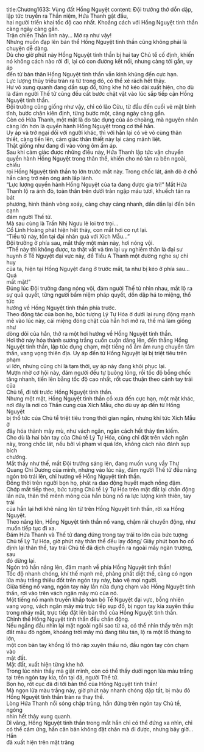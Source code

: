 title:Chương1633: Vùng đất Hồng Nguyệt
content:
Đội trưởng thở dồn dập, lập tức truyền ra Thần niệm, Hứa Thanh gật đầu,<br>hai người triển khai tốc độ cao nhất. Khoảng cách với Hồng Nguyệt tinh thần<br>càng ngày càng gần.<br>Trận chiến Thần linh này... Mở ra như vậy!<br>Nhưng muốn đạp lên bản thể Hồng Nguyệt tinh thần cũng không phải là<br>chuyện dễ dàng.<br>Dù cho giờ phút này Hồng Nguyệt tinh thần bị hai tay Chủ tể cố định, khiến<br>nó không cách nào rời đi, lại có con đường kết nối, nhưng càng tới gần, uy áp<br>đến từ bản thân Hồng Nguyệt tinh thần vẫn kinh khủng đến cực hạn.<br>Lực lượng thủy triều tràn ra từ trong đó, có thể xé rách hết thảy.<br>Hư vô xung quanh đang dần sụp đổ, từng khe hở kéo dài xuất hiện, cho dù<br>là đám người Thế tử cũng đều cất bước chật vật vào lúc sắp tiếp cận Hồng<br>Nguyệt tinh thần.<br>Đội trưởng cũng giống như vậy, chỉ có lão Cửu, từ đầu đến cuối vẻ mặt bình<br>tĩnh, bước chân kiên định, từng bước một, càng ngày càng gần.<br>Còn có Hứa Thanh, một mặt là do tác dụng của áo choàng, mà nguyên nhân<br>càng lớn hơn là quyền hành Hồng Nguyệt trong cơ thể hắn.<br>Uy áp và trở ngại đối với người khác, thì với hắn lại có vẻ vô cùng thân<br>thiết, càng tiến lên, cảm giác thân thiết này lại càng mãnh liệt.<br>Thật giống như đang đi vào vòng ôm ấm áp.<br>Sau khi cảm giác được những điều này, Hứa Thanh lập tức vận chuyển<br>quyền hành Hồng Nguyệt trong thân thể, khiến cho nó tản ra bên ngoài, chiếu<br>rọi Hồng Nguyệt tinh thần to lớn trước mắt này. Trong chốc lát, ánh đỏ ở chỗ<br>hắn càng trở nên óng ánh lấp lánh.<br>“Lực lượng quyền hành Hồng Nguyệt của ta đang được gia trì!” Mắt Hứa<br>Thanh lộ ra ánh đỏ, toàn thân trên dưới tràn ngập máu tươi, khuếch tán ra bát<br>phương, hình thành vòng xoáy, càng chạy càng nhanh, dần dần lại đến bên cạnh<br>đám người Thế tử.<br>Mà sau cùng là Trần Nhị Ngưu lẻ loi trơ trọi...<br>Cổ Linh Hoàng phát hiện hết thảy, con mắt hơi co rụt lại.<br>“Tiểu tử này, tồn tại đại nhân quả với Xích Mẫu...”<br>Đội trưởng ở phía sau, mắt thấy một màn này, hơi nóng vội.<br>“Thế này thì không được, ta thật vất vả tìm lại uy nghiêm thân là đại sư<br>huynh ở Tế Nguyệt đại vực này, để Tiểu A Thanh một đường nghe sự chỉ huy<br>của ta, hiện tại Hồng Nguyệt đang ở trước mắt, ta như bị kéo ở phía sau... Quá<br>mất mặt!”<br>Đúng lúc Đội trưởng đang nóng vội, đám người Thế tử nhìn nhau, mắt lộ ra<br>sự quả quyết, từng người bấm niệm pháp quyết, dồn dập há to miệng, thổ tức<br>hướng về Hồng Nguyệt tinh thần phía trước.<br>Theo động tác của bọn họ, bức tượng Lý Tự Hóa ở dưới lại rung động mạnh<br>mẽ vào lúc này, cái miệng đóng chặt của hắn hơi mở ra, thế mà làm giống như<br>dòng dõi của hắn, thở ra một hơi hướng về Hồng Nguyệt tinh thần.<br>Hơi thở này hóa thành sương trắng cuồn cuộn dâng lên, đến thẳng Hồng<br>Nguyệt tinh thần, lập tức đụng chạm, một tiếng nổ ầm ầm rung chuyển tâm<br>thần, vang vọng thiên địa. Uy áp đến từ Hồng Nguyệt lại bị triệt tiêu trên phạm<br>vi lớn, nhưng cũng chỉ là tạm thời, uy áp này đang khôi phục lại.<br>Mượn nhờ cơ hội này, đám người đều tự buông lỏng, rồi tốc độ bỗng chốc<br>tăng nhanh, tiến lên bằng tốc độ cao nhất, rốt cục thuận theo cánh tay trái của<br>Chủ tể, đi tới trước Hồng Nguyệt tinh thần.<br>Nhưng một mặt, Hồng Nguyệt tinh thần cổ xưa đến cực hạn, một mặt khác,<br>nơi đây là nơi có Thần cung của Xích Mẫu, cho dù uy áp đến từ Hồng Nguyệt<br>bị thổ tức của Chủ tể triệt tiêu trong thời gian ngắn, nhưng khí tức Xích Mẫu ở<br>đây hóa thành mây mù, như vách ngăn, ngăn cách hết thảy tìm kiếm.<br>Cho dù là hai bàn tay của Chủ tể Lý Tự Hóa, cũng chỉ đặt trên vách ngăn<br>này, trong chốc lát, nếu bởi vì phạm vi quá lớn, không cách nào đánh sụp bích<br>chướng.<br>Mắt thấy như thế, mắt Đội trưởng sáng lên, đang muốn vung vẩy Thự<br>Quang Chi Dương của mình, nhưng vào lúc này, đám người Thế tử đều nâng<br>ngón trỏ trái lên, chỉ hướng về Hồng Nguyệt tinh thần.<br>Đồng thời trên người bọn họ, phát ra dao động huyết mạch nồng đậm.<br>Chớp mắt tiếp theo, bức tượng Chủ tể Lý Tự Hóa trên mặt đất lại chấn động<br>lần nữa, thân thể mênh mông của hắn bùng nổ ra lực lượng kinh thiên, tay trái<br>của hắn lại hơi khẽ nâng lên từ trên Hồng Nguyệt tinh thần, rời xa Hồng<br>Nguyệt.<br>Theo nâng lên, Hồng Nguyệt tinh thần nổ vang, chậm rãi chuyển động, như<br>muốn tiếp tục đi xa.<br>Đám Hứa Thanh và Thế tử đang đứng trong tay trái to lớn của bức tượng<br>Chủ tể Lý Tự Hóa, giờ phút này thân thể đều lay động/ Giây phút bọn họ cố<br>định lại thân thể, tay trái Chủ tể đã dịch chuyển ra ngoài mấy ngàn trượng, sau<br>đó dừng lại.<br>Ngón trỏ hắn nâng lên, đâm mạnh về phía Hồng Nguyệt tinh thần!<br>Tốc độ nhanh chóng, khí thế mạnh mẽ, phảng phất diệt thế, càng có ngọn<br>lửa màu trắng thiêu đốt trên ngón tay này, bảo vệ mọi người.<br>Giữa tiếng nổ vang, ngón tay này lần nữa đụng chạm vào Hồng Nguyệt tinh<br>thần, rơi vào trên vách ngăn mây mù của nó.<br>Một tiếng nổ mạnh truyền khắp toàn bộ Tế Nguyệt đại vực, bỗng nhiên<br>vang vọng, vách ngăn mây mù trực tiếp sụp đổ, bị ngọn tay kia xuyên thấu<br>trong nháy mắt, trực tiếp đặt lên bản thổ của Hồng Nguyệt tinh thần.<br>Chỉnh thể Hồng Nguyệt tinh thần đều chấn động.<br>Nếu ngẩng đầu nhìn lại mặt ngoài ngôi sao từ xa, có thể nhìn thấy trên mặt<br>đất màu đỏ ngòm, khoảng trời mây mù đang tiêu tán, lộ ra một lỗ thủng to lớn,<br>một con bàn tay khổng lồ thô ráp xuyên thấu nó, đầu ngón tay còn chạm vào<br>mặt đất.<br>Mặt đất, xuất hiện từng khe hở.<br>Trong lúc nhìn thấy mà giật mình, còn có thể thấy dưới ngọn lửa màu trắng<br>tại trên ngón tay kia, tồn tại đá, người Thế tử.<br>Bọn họ, rốt cục đã đi tới bản thổ của Hồng Nguyệt tinh thần!<br>Mà ngọn lửa màu trắng này, giờ phút này nhanh chóng dập tắt, bị màu đỏ<br>Hồng Nguyệt tinh thần tràn ra thay thế.<br>Lòng Hứa Thanh nổi sóng chập trùng, hắn đứng trên ngón tay Chủ tể, ngóng<br>nhìn hết thảy xung quanh.<br>Dĩ vãng, Hồng Nguyệt tinh thần trong mắt hắn chỉ có thể đứng xa nhìn, chỉ<br>có thể cảm ứng, hắn căn bản không đặt chân mà đi được, nhưng bây giờ... Hắn<br>đã xuất hiện trên mặt trăng